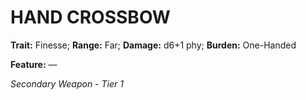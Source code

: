 # HAND CROSSBOW

**Trait:** Finesse; **Range:** Far; **Damage:** d6+1 phy; **Burden:** One-Handed

**Feature:** —

*Secondary Weapon - Tier 1*